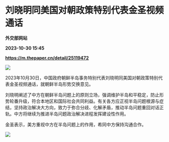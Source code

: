 # 刘晓明同美国对朝政策特别代表金圣视频通话
**外交部网站**

**2023-10-30 15:45**

**https://m.thepaper.cn/detail/25119472**

![](https://imagecloud.thepaper.cn/thepaper/image/276/266/483.jpg)

2023年10月30日，中国政府朝鲜半岛事务特别代表刘晓明同美国对朝政策特别代表金圣视频通话，就朝鲜半岛形势交换意见。

刘晓明阐述了中方在朝鲜半岛问题上的原则立场，强调维护半岛和平稳定，防止形势轮番升级，符合本地区和国际社会共同利益。有关各方应正视半岛问题根源与症结，坚持政治解决大方向，致力于弥合分歧、化解矛盾，推动半岛问题重回对话正轨。中方将继续为推进半岛问题政治解决进程发挥建设性作用。

金圣表示，美方重视中方在半岛问题上的作用，希同中方保持沟通合作。

![](https://imagecloud.thepaper.cn/thepaper/image/276/266/484.png)